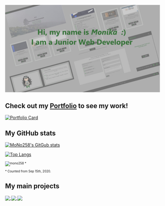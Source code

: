 [![Portfolio screenshot](https://github.com/MoNo258/MoNo258/raw/master/src/assets/portfolio3-0.jpg "Portfolio screenshot")](https://github.com/MoNo258/Portfolio)
<br />

## **Check out my [Portfolio](https://mono258-portfolio.herokuapp.com/) to see my work!**

[![Portfolio Card](https://github-readme-stats.vercel.app/api/pin/?username=mono258&repo=portfolio&show_owner=true&title_color=309638&icon_color=309638&bg_color=333333&text_color=AEAEAE)](https://mono258-portfolio.herokuapp.com/)
<br />

## My GitHub stats

[![MoNo258's GitGub stats](https://github-readme-stats.vercel.app/api?username=mono258&show_icons=true&title_color=309638&icon_color=309638&bg_color=333333&text_color=AEAEAE&include_all_commits=true&hide=contribs,issues)](https://github.com/MoNo258/Portfolio)

[![Top Langs](https://github-readme-stats.vercel.app/api/top-langs/?username=mono258&layout=compact&title_color=309638&icon_color=309638&bg_color=333333&text_color=AEAEAE)](https://github.com/MoNo258/Portfolio)
<br />

<div align="left" style="font-size: 10px"> 
    <img height="25px" 
    src="https://komarev.com/ghpvc/?username=mono258&color=309638&style=plastic&label=MoNo258+profile+views" 
    alt="mono258" /> *
    <p align="left" >
    * Counted from Sep 15th, 2020.
    </p>
</div>

## My main projects

<a href="https://github.com/MoNo258/example_app">
  <img align="center" height="140px" src="https://github-readme-stats.vercel.app/api/pin/?username=mono258&repo=example_app&title_color=309638&icon_color=309638&bg_color=333333&text_color=AEAEAE&show_owner=true" />
</a>
<a href="https://mono258.github.io/Exchange_Rates_Board-project">
  <img align="center" height="140px" src="https://github-readme-stats.vercel.app/api/pin/?username=mono258&repo=Exchange_Rates_Board-project&title_color=309638&icon_color=309638&bg_color=333333&text_color=AEAEAE&show_owner=true" />
</a>
<a href="https://mono258.github.io/Share_because_you_care">
  <img align="center" height="140px" src="https://github-readme-stats.vercel.app/api/pin/?username=mono258&repo=Share_because_you_care&title_color=309638&icon_color=309638&bg_color=333333&text_color=AEAEAE&show_owner=true" />
</a>

